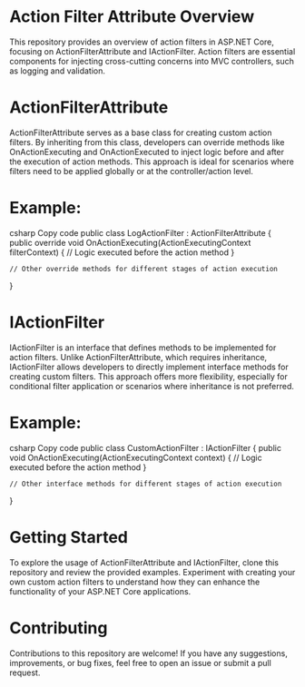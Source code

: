 # Action Filter Attribute Overview
This repository provides an overview of action filters in ASP.NET Core, focusing on ActionFilterAttribute and IActionFilter. Action filters are essential components for injecting cross-cutting concerns into MVC controllers, such as logging and validation.

# ActionFilterAttribute
ActionFilterAttribute serves as a base class for creating custom action filters. By inheriting from this class, developers can override methods like OnActionExecuting and OnActionExecuted to inject logic before and after the execution of action methods. This approach is ideal for scenarios where filters need to be applied globally or at the controller/action level.

# Example:
csharp
Copy code
public class LogActionFilter : ActionFilterAttribute
{
    public override void OnActionExecuting(ActionExecutingContext filterContext)
    {
        // Logic executed before the action method
    }

    // Other override methods for different stages of action execution
}
# IActionFilter
IActionFilter is an interface that defines methods to be implemented for action filters. Unlike ActionFilterAttribute, which requires inheritance, IActionFilter allows developers to directly implement interface methods for creating custom filters. This approach offers more flexibility, especially for conditional filter application or scenarios where inheritance is not preferred.

# Example:
csharp
Copy code
public class CustomActionFilter : IActionFilter
{
    public void OnActionExecuting(ActionExecutingContext context)
    {
        // Logic executed before the action method
    }

    // Other interface methods for different stages of action execution
}

# Getting Started
To explore the usage of ActionFilterAttribute and IActionFilter, clone this repository and review the provided examples. Experiment with creating your own custom action filters to understand how they can enhance the functionality of your ASP.NET Core applications.

# Contributing
Contributions to this repository are welcome! If you have any suggestions, improvements, or bug fixes, feel free to open an issue or submit a pull request.
